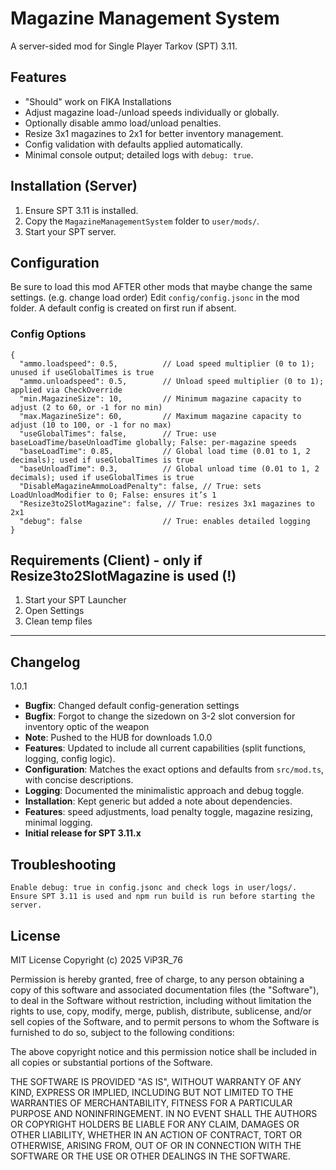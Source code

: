 # Magazine Management System

A server-sided mod for Single Player Tarkov (SPT) 3.11.

## Features
- "Should" work on FIKA Installations
- Adjust magazine load-/unload speeds individually or globally.
- Optionally disable ammo load/unload penalties.
- Resize 3x1 magazines to 2x1 for better inventory management.
- Config validation with defaults applied automatically.
- Minimal console output; detailed logs with `debug: true`.

## Installation (Server)
1. Ensure SPT 3.11 is installed.
2. Copy the `MagazineManagementSystem` folder to `user/mods/`.
3. Start your SPT server.

## Configuration
Be sure to load this mod AFTER other mods that maybe change the same settings. (e.g. change load order)
Edit `config/config.jsonc` in the mod folder. A default config is created on first run if absent.

### Config Options
```jsonc
{
  "ammo.loadspeed": 0.5,          // Load speed multiplier (0 to 1); unused if useGlobalTimes is true
  "ammo.unloadspeed": 0.5,        // Unload speed multiplier (0 to 1); applied via CheckOverride
  "min.MagazineSize": 10,         // Minimum magazine capacity to adjust (2 to 60, or -1 for no min)
  "max.MagazineSize": 60,         // Maximum magazine capacity to adjust (10 to 100, or -1 for no max)
  "useGlobalTimes": false,        // True: use baseLoadTime/baseUnloadTime globally; False: per-magazine speeds
  "baseLoadTime": 0.85,           // Global load time (0.01 to 1, 2 decimals); used if useGlobalTimes is true
  "baseUnloadTime": 0.3,          // Global unload time (0.01 to 1, 2 decimals); used if useGlobalTimes is true
  "DisableMagazineAmmoLoadPenalty": false, // True: sets LoadUnloadModifier to 0; False: ensures it’s 1
  "Resize3to2SlotMagazine": false, // True: resizes 3x1 magazines to 2x1
  "debug": false                  // True: enables detailed logging
}
```
## Requirements (Client) - only if Resize3to2SlotMagazine is used (!)
1. Start your SPT Launcher
2. Open Settings
3. Clean temp files

---
## Changelog
1.0.1
- **Bugfix**: Changed default config-generation settings
- **Bugfix**: Forgot to change the sizedown on 3-2 slot conversion for inventory optic of the weapon
- **Note**: Pushed to the HUB for downloads
1.0.0
- **Features**: Updated to include all current capabilities (split functions, logging, config logic).
- **Configuration**: Matches the exact options and defaults from `src/mod.ts`, with concise descriptions.
- **Logging**: Documented the minimalistic approach and debug toggle.
- **Installation**: Kept generic but added a note about dependencies.
- **Features**: speed adjustments, load penalty toggle, magazine resizing, minimal logging.
- **Initial release for SPT 3.11.x**

## Troubleshooting
    Enable debug: true in config.jsonc and check logs in user/logs/.
    Ensure SPT 3.11 is used and npm run build is run before starting the server.

## License
MIT License
Copyright (c) 2025 ViP3R_76

Permission is hereby granted, free of charge, to any person obtaining a copy
of this software and associated documentation files (the "Software"), to deal
in the Software without restriction, including without limitation the rights
to use, copy, modify, merge, publish, distribute, sublicense, and/or sell
copies of the Software, and to permit persons to whom the Software is
furnished to do so, subject to the following conditions:

The above copyright notice and this permission notice shall be included in all
copies or substantial portions of the Software.

THE SOFTWARE IS PROVIDED "AS IS", WITHOUT WARRANTY OF ANY KIND, EXPRESS OR
IMPLIED, INCLUDING BUT NOT LIMITED TO THE WARRANTIES OF MERCHANTABILITY,
FITNESS FOR A PARTICULAR PURPOSE AND NONINFRINGEMENT. IN NO EVENT SHALL THE
AUTHORS OR COPYRIGHT HOLDERS BE LIABLE FOR ANY CLAIM, DAMAGES OR OTHER
LIABILITY, WHETHER IN AN ACTION OF CONTRACT, TORT OR OTHERWISE, ARISING FROM,
OUT OF OR IN CONNECTION WITH THE SOFTWARE OR THE USE OR OTHER DEALINGS IN THE
SOFTWARE.
